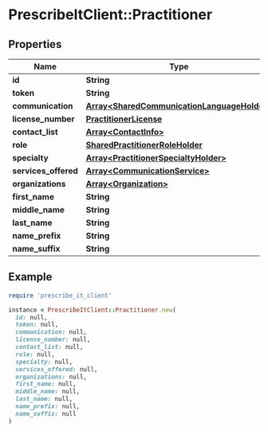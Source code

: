 # PrescribeItClient::Practitioner

## Properties

| Name | Type | Description | Notes |
| ---- | ---- | ----------- | ----- |
| **id** | **String** |  | [optional] |
| **token** | **String** |  | [optional] |
| **communication** | [**Array&lt;SharedCommunicationLanguageHolder&gt;**](SharedCommunicationLanguageHolder.md) |  |  |
| **license_number** | [**PractitionerLicense**](PractitionerLicense.md) |  | [optional] |
| **contact_list** | [**Array&lt;ContactInfo&gt;**](ContactInfo.md) |  | [optional] |
| **role** | [**SharedPractitionerRoleHolder**](SharedPractitionerRoleHolder.md) |  | [optional] |
| **specialty** | [**Array&lt;PractitionerSpecialtyHolder&gt;**](PractitionerSpecialtyHolder.md) |  | [optional] |
| **services_offered** | [**Array&lt;CommunicationService&gt;**](CommunicationService.md) |  | [optional] |
| **organizations** | [**Array&lt;Organization&gt;**](Organization.md) |  | [optional] |
| **first_name** | **String** |  |  |
| **middle_name** | **String** |  | [optional] |
| **last_name** | **String** |  |  |
| **name_prefix** | **String** |  | [optional] |
| **name_suffix** | **String** |  | [optional] |

## Example

```ruby
require 'prescribe_it_client'

instance = PrescribeItClient::Practitioner.new(
  id: null,
  token: null,
  communication: null,
  license_number: null,
  contact_list: null,
  role: null,
  specialty: null,
  services_offered: null,
  organizations: null,
  first_name: null,
  middle_name: null,
  last_name: null,
  name_prefix: null,
  name_suffix: null
)
```

